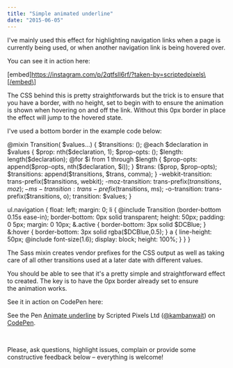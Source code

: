 ```yaml
---
title: "Simple animated underline"
date: "2015-06-05"
---
```


I've mainly used this effect for highlighting navigation links when a page is currently being used, or when another navigation link is being hovered over.

You can see it in action here:

\[embed\]https://instagram.com/p/2qtfslI6rf/?taken-by=scriptedpixels\[/embed\]

The CSS behind this is pretty straightforwards but the trick is to ensure that you have a border, with no height, set to begin with to ensure the animation is shown when hovering on and off the link. Without this 0px border in place the effect will jump to the hovered state.

I've used a bottom border in the example code below:

@mixin Transition( $values...) {
  $transitions: ();
  @each $declaration in $values {
    $prop: nth($declaration, 1);
    $prop-opts: ();
    $length: length($declaration);
    @for $i from 1 through $length {
      $prop-opts: append($prop-opts, nth($declaration, $i));
    }
    $trans: ($prop, $prop-opts);
    $transitions: append($transitions, $trans, comma);
  }
  -webkit-transition: trans-prefix($transitions, webkit);
  -moz-transition: trans-prefix($transitions, moz);
  -ms-transition: trans-prefix($transitions, ms);
  -o-transition: trans-prefix($transitions, o);
  transition: $values;
}

ul.navigation {
      float: left;
      margin: 0;
      li {
        @include Transition (border-bottom 0.15s ease-in);
        border-bottom: 0px solid transparent;
        height: 50px;
        padding: 0 5px;
        margin: 0 10px;
        &.active {
          border-bottom: 3px solid $DCBlue;
        }
        &:hover {
          border-bottom: 3px solid rgba($DCBlue,0.5);
        }
        a {
          line-height: 50px;
          @include font-size(1.6);
          display: block;
          height: 100%;
        }
      }
}

The Sass mixin creates vendor prefixes for the CSS output as well as taking care of all other transitions used at a later date with different values.

You should be able to see that it's a pretty simple and straightforward effect to created. The key is to have the 0px border already set to ensure the animation works.

See it in action on CodePen here:

<p class="codepen" data-height="147" data-theme-id="0" data-slug-hash="mJmyBe" data-default-tab="result" data-user="kambanwait">See the Pen <a href="http://codepen.io/kambanwait/pen/mJmyBe/">Animate underline</a> by Scripted Pixels Ltd (<a href="http://codepen.io/kambanwait">@kambanwait</a>) on <a href="http://codepen.io">CodePen</a>.</p>
<script src="//assets.codepen.io/assets/embed/ei.js" async></script>

 

Please, ask questions, highlight issues, complain or provide some constructive feedback below – everything is welcome!
